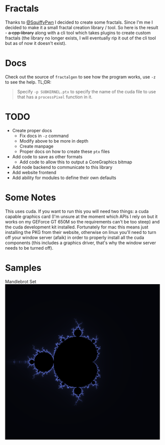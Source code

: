 # Fractals

Thanks to [@SquiffyPwn](https://twitter.com/squiffypwn) I decided to create some fractals. Since I'm me I decided to make it a small fractal creation library / tool. So here is the result - ~~a cpp library~~ along with a cli tool which takes plugins to create custom fractals (the library no longer exists, I will eventually rip it out of the cli tool but as of now it doesn't exist).

# Docs

Check out the source of `fractalgen` to see how the program works, use `-z` to see the help. TL;DR:
> Specify `-p SUBKERNEL.ptx` to specify the name of the cuda file to use that has a `processPixel` function in it.

# TODO

- Create proper docs
  - Fix docs in `-z` command
  - Modify above to be more in depth
  - Create manpage
  - Proper docs on how to create these `ptx` files
- Add code to save as other formats
  - Add code to allow this to output a CoreGraphics bitmap
- Add node backend to communicate to this library
- Add website frontend
- Add ability for modules to define their own defaults 

# Some Notes

This uses cuda. If you want to run this you will need two things: a cuda capable graphics card (I'm unsure at the moment which APIs I rely on but it works on my GEForce GT 650M so the requirements can't be too steep) and the cuda development kit installed. Fortunately for mac this means just installing the PKG from their website, otherwise on linux you'll need to turn off your window server (afaik) in order to properly install all the cuda components (this includes a graphics driver, that's why the window server needs to be turned off).

# Samples

Mandlebrot Set
![Mandlebrot Set](examples/mandlebrot.png)

